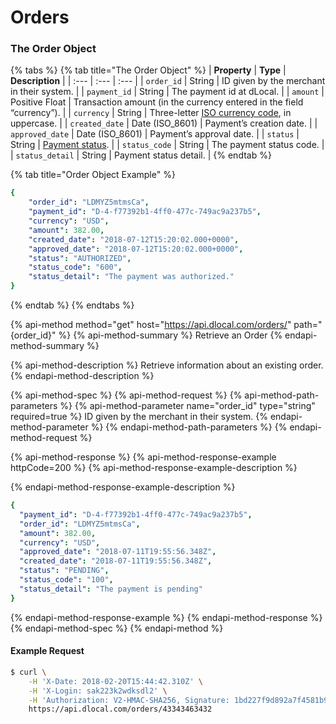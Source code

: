 # Orders

### The Order Object

{% tabs %}
{% tab title="The Order Object" %}
| **Property** | **Type** | **Description** |
| :--- | :--- | :--- |
| `order_id` | String | ID given by the merchant in their system. |
| `payment_id` | String | The payment id at dLocal. |
| `amount` | Positive Float | Transaction amount \(in the currency entered in the field “currency”\). |
| `currency` | String | Three-letter [ISO currency code](https://www.iso.org/iso-4217-currency-codes.html), in uppercase. |
| `created_date` | Date \(ISO\_8601\) | Payment’s creation date. |
| `approved_date` | Date \(ISO\_8601\) | Payment’s approval date. |
| `status` | String | [Payment status](payments.md#payment-status-codes). |
| `status_code` | String | The payment status code. |
| `status_detail` | String | Payment status detail. |
{% endtab %}

{% tab title="Order Object Example" %}
```yaml
{
	"order_id": "LDMYZ5mtmsCa",
	"payment_id": "D-4-f77392b1-4ff0-477c-749ac9a237b5",
	"currency": "USD",
	"amount": 382.00,
	"created_date": "2018-07-12T15:20:02.000+0000",
	"approved_date": "2018-07-12T15:20:02.000+0000",
	"status": "AUTHORIZED",
	"status_code": "600",
	"status_detail": "The payment was authorized."
}
```
{% endtab %}
{% endtabs %}

{% api-method method="get" host="https://api.dlocal.com/orders/" path="{order\_id}" %}
{% api-method-summary %}
Retrieve an Order
{% endapi-method-summary %}

{% api-method-description %}
Retrieve information about an existing order.
{% endapi-method-description %}

{% api-method-spec %}
{% api-method-request %}
{% api-method-path-parameters %}
{% api-method-parameter name="order\_id" type="string" required=true %}
ID given by the merchant in their system.
{% endapi-method-parameter %}
{% endapi-method-path-parameters %}
{% endapi-method-request %}

{% api-method-response %}
{% api-method-response-example httpCode=200 %}
{% api-method-response-example-description %}

{% endapi-method-response-example-description %}

```yaml
{
  "payment_id": "D-4-f77392b1-4ff0-477c-749ac9a237b5",
  "order_id": "LDMYZ5mtmsCa",
  "amount": 382.00,
  "currency": "USD",
  "approved_date": "2018-07-11T19:55:56.348Z",
  "created_date": "2018-07-11T19:55:56.348Z",
  "status": "PENDING",
  "status_code": "100",
  "status_detail": "The payment is pending"
}
```
{% endapi-method-response-example %}
{% endapi-method-response %}
{% endapi-method-spec %}
{% endapi-method %}

#### Example Request

```bash
$ curl \
    -H 'X-Date: 2018-02-20T15:44:42.310Z' \
    -H 'X-Login: sak223k2wdksdl2' \
    -H 'Authorization: V2-HMAC-SHA256, Signature: 1bd227f9d892a7f4581b998c21e353b1686a6bdad5940e7bb6aa596c96e0a6ec' \
    https://api.dlocal.com/orders/43343463432
```




